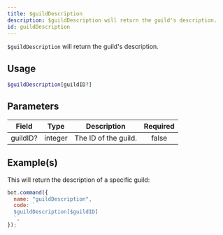 ```yaml
---
title: $guildDescription
description: $guildDescription will return the guild's description.
id: guildDescription
---
```


`$guildDescription` will return the guild's description.

## Usage

```php
$guildDescription[guildID?]
```

## Parameters

| Field    | Type    | Description          | Required |
| -------- | ------- | -------------------- | :------: |
| guildID? | integer | The ID of the guild. |  false   |

## Example(s)

This will return the description of a specific guild:

```javascript
bot.command({
  name: "guildDescription",
  code: `
  $guildDescription[$guildID]
  `,
});
```
